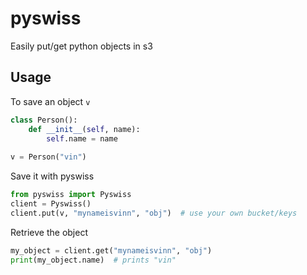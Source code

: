 # pyswiss
Easily put/get python objects in s3

## Usage
To save an object `v`
```python
class Person():
    def __init__(self, name):
        self.name = name
        
v = Person("vin")
```
Save it with pyswiss
```python
from pyswiss import Pyswiss
client = Pyswiss()
client.put(v, "mynameisvinn", "obj")  # use your own bucket/keys
```
Retrieve the object
```python
my_object = client.get("mynameisvinn", "obj")
print(my_object.name)  # prints "vin"
```
